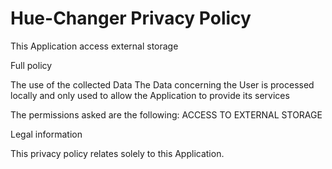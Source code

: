 # Hue-Changer Privacy Policy
This Application access external storage


Full policy

The use of the collected Data
The Data concerning the User is processed locally and only used to allow the Application to provide its services

The permissions asked are the following:
ACCESS TO EXTERNAL STORAGE


Legal information

This privacy policy relates solely to this Application.

